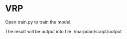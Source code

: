# VRP

Open train.py to train the model.

The result will be output into file ./marpdan/script/output
